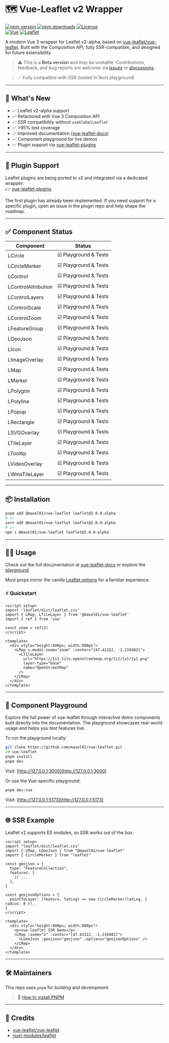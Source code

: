 # 🗺️ Vue-Leaflet v2 Wrapper

[![npm version][npm-version-src]][npm-version-href]
[![npm downloads][npm-downloads-src]][npm-downloads-href]
[![License][license-src]][license-href] \
[![Vue][vue-src]][vue-href]
[![Leaflet][leaflet-src]][leaflet-href]

A modern Vue 3 wrapper for Leaflet v2-alpha, based on [vue-leaflet/vue-leaflet](https://github.com/vue-leaflet/vue-leaflet). Built with the Composition API, fully SSR-compatible, and designed for future extensibility.

> ⚠️ This is a **Beta version** and may be unstable. Contributions, feedback, and bug reports are welcome via [issues](https://github.com/Maxel01/vue-leaflet/issues) or [discussions](https://github.com/Maxel01/vue-leaflet/discussions).

> ✅ Fully compatible with SSR (tested in Nuxt playground)

---

## 🚀 What's New

- ✅ Leaflet v2-alpha support
- ✅ Refactored with Vue 3 Composition API
- ✅ SSR compatibility without `useGlobalLeaflet`
- ✅ >95% test coverage
- ✅ Improved documentation ([vue-leaflet-docs](https://maxel01.github.io/vue-leaflet/))
- ✅ Component playground for live demos
- ✅ Plugin support via [vue-leaflet-plugins](https://github.com/Maxel01/vue-leaflet-plugins)

---

## 🔌 Plugin Support

Leaflet plugins are being ported to v2 and integrated via a dedicated wrapper:  
👉 [vue-leaflet-plugins](https://github.com/Maxel01/vue-leaflet-plugins)

The first plugin has already been implemented. If you need support for a specific plugin, open an issue in the plugin repo and help shape the roadmap.

---

## ✅ Component Status

| Component             | Status                |
|----------------------|-----------------------|
| LCircle              | ☑️ Playground & Tests |
| LCircleMarker        | ☑️ Playground & Tests         |
| LControl             | ☑️ Playground & Tests         |
| LControlAttribution  | ☑️ Playground & Tests         |
| LControlLayers       | ☑️ Playground & Tests         |
| LControlScale        | ☑️ Playground & Tests         |
| LControlZoom         | ☑️ Playground & Tests         |
| LFeatureGroup        | ☑️ Playground & Tests         |
| LGeoJson             | ☑️ Playground & Tests         |
| LIcon                | ☑️ Playground & Tests         |
| LImageOverlay        | ☑️ Playground & Tests         |
| LMap                 | ☑️ Playground & Tests         |
| LMarker              | ☑️ Playground & Tests         |
| LPolygon             | ☑️ Playground & Tests         |
| LPolyline            | ☑️ Playground & Tests         |
| LPopup               | ☑️ Playground & Tests         |
| LRectangle           | ☑️ Playground & Tests         |
| LSVGOverlay          | ☑️ Playground & Tests         |
| LTileLayer           | ☑️ Playground & Tests         |
| LTooltip             | ☑️ Playground & Tests         |
| LVideoOverlay        | ☑️ Playground & Tests         |
| LWmsTileLayer        | ☑️ Playground & Tests         |

---

## 📦 Installation

```bash
pnpm add @maxel01/vue-leaflet leaflet@2.0.0-alpha
# or
yarn add @maxel01/vue-leaflet leaflet@2.0.0-alpha
# or
npm i @maxel01/vue-leaflet leaflet@2.0.0-alpha
```

---

## 🧑‍💻 Usage

Check out the full documentation at [vue-leaflet-docs](https://maxel01.github.io/vue-leaflet/) or explore the [playground](https://github.com/Maxel01/vue-leaflet/tree/master/playground/app/pages).

Most props mirror the vanilla [Leaflet options](https://leafletjs.com/reference-2.0.0.html) for a familiar experience.

### ⚡ Quickstart

```vue
<script setup>
import 'leaflet/dist/leaflet.css'
import { LMap, LTileLayer } from '@maxel01/vue-leaflet'
import { ref } from 'vue'

const zoom = ref(2)
</script>

<template>
  <div style="height:600px; width:800px">
    <LMap v-model:zoom="zoom" :center="[47.41322, -1.219482]">
      <LTileLayer
        url="https://{s}.tile.openstreetmap.org/{z}/{x}/{y}.png"
        layer-type="base"
        name="OpenStreetMap"
      />
    </LMap>
  </div>
</template>
```

---

## 🧪 Component Playground

Explore the full power of vue-leaflet through interactive demo components built directly into the documentation. The playground showcases real-world usage and helps you test features live.

To run the playground locally:

```bash
git clone https://github.com/maxel01/vue-leaflet.git
cd vue-leaflet
pnpm install
pnpm dev
```
Visit: [http://127.0.0.1:3000](http://127.0.0.1:3000)

Or use the Vue-specific playground:

```bash
pnpm dev:vue
```

Visit: [http://127.0.0.1:5173](http://127.0.0.1:5173)

---

## 🌐 SSR Example

Leaflet v2 supports ES modules, so SSR works out of the box.

```vue
<script setup>
import "leaflet/dist/leaflet.css"
import { LMap, LGeoJson } from "@maxel01/vue-leaflet"
import { CircleMarker } from "leaflet"

const geojson = {
  type: "FeatureCollection",
  features: [
    // ...
  ],
}

const geojsonOptions = {
  pointToLayer: (feature, latLng) => new CircleMarker(latLng, { radius: 8 }),
}
</script>

<template>
  <div style="height:600px; width:800px">
    <p>vue-leaflet SSR Demo</p>
    <LMap :zoom="2" :center="[47.41322, -1.219482]">
      <LGeoJson :geojson="geojson" :options="geojsonOptions" />
    </LMap>
  </div>
</template>
```

---

## 🛠 Maintainers

This repo uses `pnpm` for building and development.

> 📘 [How to install PNPM](https://pnpm.io/installation)

---

## 🙌 Credits

- [vue-leaflet/vue-leaflet](https://github.com/vue-leaflet/vue-leaflet)
- [nuxt-modules/leaflet](https://github.com/nuxt-modules/leaflet)

<!-- Badges -->
[npm-version-src]: https://img.shields.io/npm/v/@maxel01/vue-leaflet/latest.svg?color=0F81C2
[npm-version-href]: https://www.npmjs.com/package/@maxel01/vue-leaflet

[npm-downloads-src]: https://img.shields.io/npm/dm/@maxel01/vue-leaflet.svg
[npm-downloads-href]: https://www.npmjs.com/package/@maxel01/vue-leaflet

[license-src]: https://img.shields.io/npm/l/@maxel01/vue-leaflet.svg
[license-href]: https://www.npmjs.com/package/@maxel01/vue-leaflet

[vue-src]: https://img.shields.io/npm/dependency-version/@maxel01/vue-leaflet/peer/vue?label=Vue&logo=vue.js&colorA=18181B
[vue-href]: https://vuejs.org

[leaflet-src]: https://img.shields.io/npm/dependency-version/@maxel01/vue-leaflet/peer/leaflet?label=Leaflet&logo=leaflet&colorA=18181B
[leaflet-href]: https://leafletjs.com/